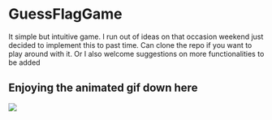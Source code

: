 # GuessFlagGame

It simple but intuitive game. I run out of ideas on that occasion weekend just decided to implement this to past time.
Can clone the repo if you want to play around with it. Or I also welcome suggestions on more functionalities to be added
## Enjoying the animated gif down here ##
![](appDemos/AnimatedDemo.gif)
